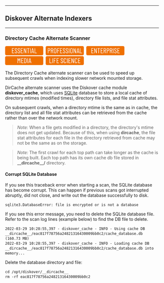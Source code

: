 ___
## Diskover Alternate Indexers


___
### Directory Cache Alternate Scanner

<img src="images/button_edition_essential.png" width="125">&nbsp;&nbsp;<img src="images/button_edition_professional.png" width="125">&nbsp;&nbsp;<img src="images/button_edition_enterprise.png" width="125">&nbsp;&nbsp;<img src="images/button_edition_media.png" width="125">&nbsp;&nbsp;<img src="images/button_edition_life_science.png" width="125">

The Directory Cache alternate scanner can be used to speed up subsequent crawls when indexing slower network mounted storage.

DirCache alternate scanner uses the Diskover cache module **diskover_cache**, which uses [SQLite](https://www.sqlite.org/) database to store a local cache of directory mtimes (modified times), directory file lists, and file stat attributes.

On subsequent crawls, when a directory mtime is the same as in cache, the directory list and all file stat attributes can be retrieved from the cache rather than over the network mount.

>_Note:_ When a file gets modified in a directory, the directory's mtime does not get updated. Because of this, when using **dircache**, the file stat attributes for each file in the directory retrieved from cache may not be the same as on the storage.

>_Note:_ The first crawl for each top path can take longer as the cache is being built. Each top path has its own cache db file stored in **\_\_dircache\_\_/** directory.

#### Corrupt SQLite Database

If you see this traceback error when starting a scan, the SQLite database has become corrupt. This can happen if previous scans got interrupted abruptly, did not close, and write out the database successfully to disk.

```
sqlite3.DatabaseError: file is encrypted or is not a database
```

If you see this error message, you need to delete the SQLite database file. Refer to the scan log lines (example below) to find the DB file to delete.

```
2022-03-29 10:28:55,397 - diskover_cache - INFO - Using cache DB __dircache__/eac817f78756a24821316430009bb0c2/cache_database.db (160.73 MB)
2022-03-29 10:28:55,397 - diskover_cache - INFO - Loading cache DB __dircache__/eac817f78756a24821316430009bb0c2/cache_database.db into memory...
```

Delete the database directory and file:
```
cd /opt/diskover/__dircache__
rm -rf eac817f78756a24821316430009bb0c2
```
